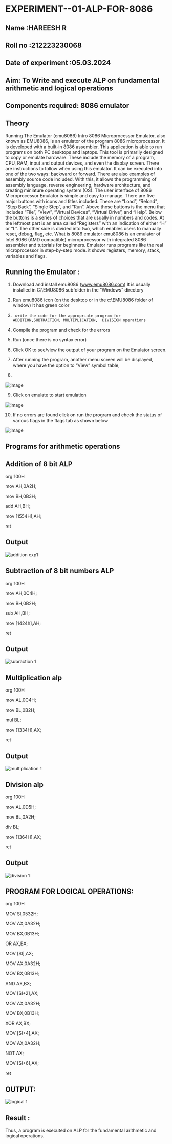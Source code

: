 # EXPERIMENT--01-ALP-FOR-8086
## Name :HAREESH R
## Roll no :212223230068
## Date of experiment :05.03.2024





## Aim: To Write and execute ALP on fundamental arithmetic and logical operations
## Components required: 8086  emulator 
## Theory 
Running The Emulator (emu8086) Intro 8086 Microprocessor Emulator, also known as EMU8086, is an emulator of the program 8086 microprocessor. It is developed with a built-in 8086 assembler. This application is able to run programs on both PC desktops and laptops. This tool is primarily designed to copy or emulate hardware. These include the memory of a program, CPU, RAM, input and output devices, and even the display screen. There are instructions to follow when using this emulator. It can be executed into one of the two ways: backward or forward. There are also examples of assembly source code included. With this, it allows the programming of assembly language, reverse engineering, hardware architecture, and creating miniature operating system (OS). The user interface of 8086 Microprocessor Emulator is simple and easy to manage. There are five major buttons with icons and titles included. These are “Load”, “Reload”, “Step Back”, “Single Step”, and “Run”. Above those buttons is the menu that includes “File”, “View”, “Virtual Devices”, “Virtual Drive”, and “Help”. Below the buttons is a series of choices that are usually in numbers and codes. At the leftmost part is an area called “Registers” with an indication of either “H” or “L”. The other side is divided into two, which enables users to manually reset, debug, flag, etc. What is 8086 emulator emu8086 is an emulator of Intel 8086 (AMD compatible) microprocessor with integrated 8086 assembler and tutorials for beginners. Emulator runs programs like the real microprocessor in step-by-step mode. it shows registers, memory, stack, variables and flags.


 ## Running the Emulator :
1.	Download and install emu8086 (www.emu8086.com) It is usually installed in C:\EMU8086 subfolder in the “Windows” directory
2.	  Run  emu8086 icon (on the desktop or in the c:\EMU8086 folder of window) It has green color 
 
 
3.		write the code for the appropriate program for ADDITION,SUBTRACTION, MULTIPLICATION,  DIVISION operations 

4.	 Compile the program and check for the errors 
5.	Run (once there is no syntax error) 

6.	Click OK to see/view the output of your program on the Emulator screen. 


7.	After running the program, another menu screen will be displayed, where you have the option to “View” symbol table,
8.	 


![image](https://user-images.githubusercontent.com/36288975/189273263-d65baae9-4b8f-4723-afb3-c0ffa4052b04.png)











9.	Click on emulate to start emulation 








![image](https://user-images.githubusercontent.com/36288975/189273273-9bb36ec1-e2e8-4892-8d35-37707332bfdc.png)








10.	If no errors are found click on run the program and check the status of various flags in the flags tab as shown below 






![image](https://user-images.githubusercontent.com/36288975/189273277-113a2a33-4a40-4ff8-95a5-ecd3a1f504fe.png)







## Programs for arithmetic  operations

## Addition  of 8 bit ALP 
org 100H

mov AH,0A2H;

mov BH,0B3H;

add AH,BH;

mov [1554H],AH;

ret


## Output  
 ![addition exp1](https://github.com/HareeshrajaR/EXPERIMENT--01-ALP-FOR-8086/assets/144870459/ac1c68ad-2057-4eb5-bd61-e453e6a4b6ca)

## Subtraction   of 8 bit numbers  ALP 
 org 100H

mov AH,0C4H;

mov BH,0B2H;

sub AH,BH;

mov [1424h],AH;

ret
## Output  
![subraction 1](https://github.com/HareeshrajaR/EXPERIMENT--01-ALP-FOR-8086/assets/144870459/a3b26188-528c-494a-9aa8-2b2d94701a32)

## Multiplication alp 

org 100H

mov AL,0C4H;

mov BL,0B2H;

mul BL;

mov [1334H],AX;

ret
 ## Output  
![multiplication 1](https://github.com/HareeshrajaR/EXPERIMENT--01-ALP-FOR-8086/assets/144870459/f099ab75-5aac-4bcd-a4b5-07395391994b)


## Division alp 

org 100H

mov AL,0D5H;

mov BL,0A2H;

div BL;

mov [1364H],AX;

ret
## Output  
![division 1](https://github.com/HareeshrajaR/EXPERIMENT--01-ALP-FOR-8086/assets/144870459/0bf3801b-a889-4e39-b483-5c485b952bba)

## PROGRAM FOR LOGICAL OPERATIONS:
org 100H

MOV SI,0532H;

MOV AX,0A32H;

MOV BX,0B13H;

OR AX,BX;

MOV [SI],AX;

MOV AX,0A32H;

MOV BX,0B13H;

AND AX,BX;

MOV [SI+2],AX;

MOV AX,0A32H;

MOV BX,0B13H;

XOR AX,BX;

MOV [SI+4],AX;

MOV AX,0A32H;

NOT AX;

MOV [SI+6],AX;

ret
## OUTPUT:
![logical 1](https://github.com/HareeshrajaR/EXPERIMENT--01-ALP-FOR-8086/assets/144870459/a60f459b-ed26-4690-9249-ec5b3613f7d8)


## Result :
 
Thus, a program is executed on ALP for the fundamental arithmetic and logical operations.








